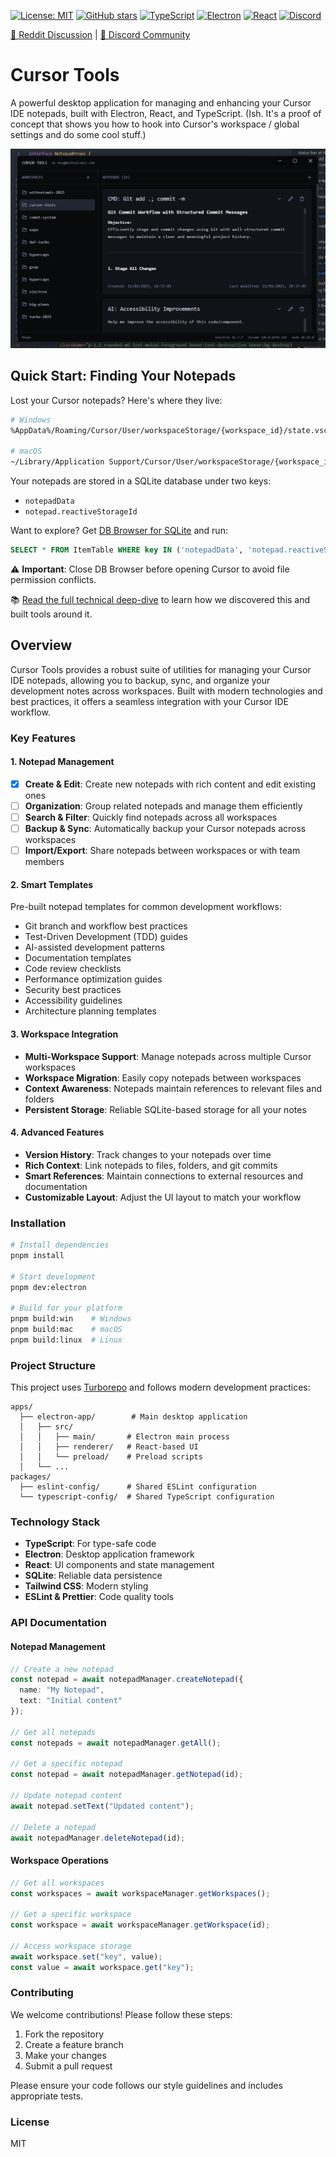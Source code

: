 [![License: MIT](https://img.shields.io/badge/License-MIT-yellow.svg)](https://opensource.org/licenses/MIT)
[![GitHub stars](https://img.shields.io/github/stars/dougwithseismic/cursor-tools?style=social)](https://github.com/dougwithseismic/cursor-tools/stargazers)
[![TypeScript](https://img.shields.io/badge/TypeScript-5.0-blue.svg)](https://www.typescriptlang.org/)
[![Electron](https://img.shields.io/badge/Electron-28.0-blue.svg)](https://www.electronjs.org/)
[![React](https://img.shields.io/badge/React-18.0-blue.svg)](https://reactjs.org/)
[![Discord](https://img.shields.io/badge/Discord-Join%20Chat-7289da.svg)](https://discord.gg/cursor)

[🔗 Reddit Discussion](https://www.reddit.com/r/cursor/comments/1i77m4d/notepads_manager_for_cursor/) | [💬 Discord Community](https://discord.gg/BX25FcS53N)

# Cursor Tools

A powerful desktop application for managing and enhancing your Cursor IDE notepads, built with Electron, React, and TypeScript. (Ish. It's a proof of concept that shows you how to hook into Cursor's workspace / global settings and do some cool stuff.)

![Cursor Tools](cursor-tools.png)

## Quick Start: Finding Your Notepads

Lost your Cursor notepads? Here's where they live:

```bash
# Windows
%AppData%/Roaming/Cursor/User/workspaceStorage/{workspace_id}/state.vscdb

# macOS
~/Library/Application Support/Cursor/User/workspaceStorage/{workspace_id}/state.vscdb
```

Your notepads are stored in a SQLite database under two keys:

- `notepadData`
- `notepad.reactiveStorageId`

Want to explore? Get [DB Browser for SQLite](https://sqlitebrowser.org/) and run:

```sql
SELECT * FROM ItemTable WHERE key IN ('notepadData', 'notepad.reactiveStorageId');
```

⚠️ **Important**: Close DB Browser before opening Cursor to avoid file permission conflicts.

📚 [Read the full technical deep-dive](docs/articles/cursor-notepads-deep-dive.md) to learn how we discovered this and built tools around it.

## Overview

Cursor Tools provides a robust suite of utilities for managing your Cursor IDE notepads, allowing you to backup, sync, and organize your development notes across workspaces. Built with modern technologies and best practices, it offers a seamless integration with your Cursor IDE workflow.

### Key Features

#### 1. Notepad Management

- [x] **Create & Edit**: Create new notepads with rich content and edit existing ones
- [ ] **Organization**: Group related notepads and manage them efficiently
- [ ] **Search & Filter**: Quickly find notepads across all workspaces
- [ ] **Backup & Sync**: Automatically backup your Cursor notepads across workspaces
- [ ] **Import/Export**: Share notepads between workspaces or with team members

#### 2. Smart Templates

Pre-built notepad templates for common development workflows:

- Git branch and workflow best practices
- Test-Driven Development (TDD) guides
- AI-assisted development patterns
- Documentation templates
- Code review checklists
- Performance optimization guides
- Security best practices
- Accessibility guidelines
- Architecture planning templates

#### 3. Workspace Integration

- **Multi-Workspace Support**: Manage notepads across multiple Cursor workspaces
- **Workspace Migration**: Easily copy notepads between workspaces
- **Context Awareness**: Notepads maintain references to relevant files and folders
- **Persistent Storage**: Reliable SQLite-based storage for all your notes

#### 4. Advanced Features

- **Version History**: Track changes to your notepads over time
- **Rich Context**: Link notepads to files, folders, and git commits
- **Smart References**: Maintain connections to external resources and documentation
- **Customizable Layout**: Adjust the UI layout to match your workflow

### Installation

```bash
# Install dependencies
pnpm install

# Start development
pnpm dev:electron

# Build for your platform
pnpm build:win    # Windows
pnpm build:mac    # macOS
pnpm build:linux  # Linux
```

### Project Structure

This project uses [Turborepo](https://turbo.build/repo) and follows modern development practices:

```
apps/
  ├── electron-app/        # Main desktop application
  │   ├── src/
  │   │   ├── main/       # Electron main process
  │   │   ├── renderer/   # React-based UI
  │   │   └── preload/    # Preload scripts
  │   └── ...
packages/
  ├── eslint-config/      # Shared ESLint configuration
  └── typescript-config/  # Shared TypeScript configuration
```

### Technology Stack

- **TypeScript**: For type-safe code
- **Electron**: Desktop application framework
- **React**: UI components and state management
- **SQLite**: Reliable data persistence
- **Tailwind CSS**: Modern styling
- **ESLint & Prettier**: Code quality tools

### API Documentation

#### Notepad Management

```typescript
// Create a new notepad
const notepad = await notepadManager.createNotepad({
  name: "My Notepad",
  text: "Initial content"
});

// Get all notepads
const notepads = await notepadManager.getAll();

// Get a specific notepad
const notepad = await notepadManager.getNotepad(id);

// Update notepad content
await notepad.setText("Updated content");

// Delete a notepad
await notepadManager.deleteNotepad(id);
```

#### Workspace Operations

```typescript
// Get all workspaces
const workspaces = await workspaceManager.getWorkspaces();

// Get a specific workspace
const workspace = await workspaceManager.getWorkspace(id);

// Access workspace storage
await workspace.set("key", value);
const value = await workspace.get("key");
```

### Contributing

We welcome contributions! Please follow these steps:

1. Fork the repository
2. Create a feature branch
3. Make your changes
4. Submit a pull request

Please ensure your code follows our style guidelines and includes appropriate tests.

### License

MIT
